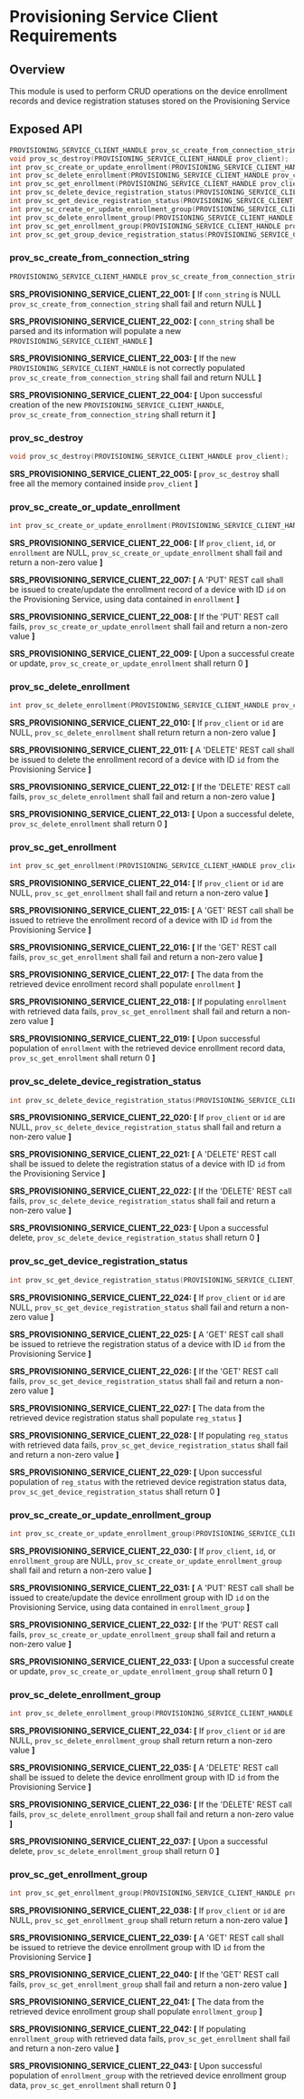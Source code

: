 # Provisioning Service Client Requirements

## Overview

This module is used to perform CRUD operations on the device enrollment records and device registration statuses stored on the Provisioning Service

## Exposed API

```c
PROVISIONING_SERVICE_CLIENT_HANDLE prov_sc_create_from_connection_string(const char* conn_string);
void prov_sc_destroy(PROVISIONING_SERVICE_CLIENT_HANDLE prov_client);
int prov_sc_create_or_update_enrollment(PROVISIONING_SERVICE_CLIENT_HANDLE prov_client, const char* id, const ENROLLMENT* enrollment);
int prov_sc_delete_enrollment(PROVISIONING_SERVICE_CLIENT_HANDLE prov_client, const char* id);
int prov_sc_get_enrollment(PROVISIONING_SERVICE_CLIENT_HANDLE prov_client, const char* id, ENROLLMENT* enrollment);
int prov_sc_delete_device_registration_status(PROVISIONING_SERVICE_CLIENT_HANDLE prov_client, const char* id);
int prov_sc_get_device_registration_status(PROVISIONING_SERVICE_CLIENT_HANDLE prov_client, const char* id, DEVICE_REGISTRATION_STATUS* reg_status);
int prov_sc_create_or_update_enrollment_group(PROVISIONING_SERVICE_CLIENT_HANDLE prov_client, const char* id, const ENROLLMENT_GROUP* enrollment_group);
int prov_sc_delete_enrollment_group(PROVISIONING_SERVICE_CLIENT_HANDLE prov_client, const char* id);
int prov_sc_get_enrollment_group(PROVISIONING_SERVICE_CLIENT_HANDLE prov_client, const char* id, ENROLLMENT_GROUP* enrollment_group);
int prov_sc_get_group_device_registration_status(PROVISIONING_SERVICE_CLIENT_HANDLE prov_client, const char* id);
```

### prov_sc_create_from_connection_string

```c
PROVISIONING_SERVICE_CLIENT_HANDLE prov_sc_create_from_connection_string(const char* conn_string);
```

**SRS_PROVISIONING_SERVICE_CLIENT_22_001: [** If `conn_string` is NULL `prov_sc_create_from_connection_string` shall fail and return NULL **]**

**SRS_PROVISIONING_SERVICE_CLIENT_22_002: [** `conn_string` shall be parsed and its information will populate a new `PROVISIONING_SERVICE_CLIENT_HANDLE` **]**

**SRS_PROVISIONING_SERVICE_CLIENT_22_003: [** If the new `PROVISIONING_SERVICE_CLIENT_HANDLE` is not correctly populated `prov_sc_create_from_connection_string` shall fail and return NULL **]**

**SRS_PROVISIONING_SERVICE_CLIENT_22_004: [** Upon successful creation of the new `PROVISIONING_SERVICE_CLIENT_HANDLE`, `prov_sc_create_from_connection_string` shall return it **]**


### prov_sc_destroy

```c
void prov_sc_destroy(PROVISIONING_SERVICE_CLIENT_HANDLE prov_client);
```

**SRS_PROVISIONING_SERVICE_CLIENT_22_005: [** `prov_sc_destroy` shall free all the memory contained inside `prov_client` **]**


### prov_sc_create_or_update_enrollment

```c
int prov_sc_create_or_update_enrollment(PROVISIONING_SERVICE_CLIENT_HANDLE prov_client, const char* id, const ENROLLMENT* enrollment);
```

**SRS_PROVISIONING_SERVICE_CLIENT_22_006: [** If `prov_client`, `id`, or `enrollment` are NULL, `prov_sc_create_or_update_enrollment` shall fail and return a non-zero value **]**

**SRS_PROVISIONING_SERVICE_CLIENT_22_007: [** A 'PUT' REST call shall be issued to create/update the enrollment record of a device with ID `id` on the Provisioning Service, using data contained in `enrollment` **]**

**SRS_PROVISIONING_SERVICE_CLIENT_22_008: [** If the 'PUT' REST call fails, `prov_sc_create_or_update_enrollment` shall fail and return a non-zero value **]**

**SRS_PROVISIONING_SERVICE_CLIENT_22_009: [** Upon a successful create or update, `prov_sc_create_or_update_enrollment` shall return 0 **]**


### prov_sc_delete_enrollment

```c
int prov_sc_delete_enrollment(PROVISIONING_SERVICE_CLIENT_HANDLE prov_client, const char* id);
```

**SRS_PROVISIONING_SERVICE_CLIENT_22_010: [** If `prov_client` or `id` are NULL, `prov_sc_delete_enrollment` shall return return a non-zero value **]**

**SRS_PROVISIONING_SERVICE_CLIENT_22_011: [** A 'DELETE' REST call shall be issued to delete the enrollment record of a device with ID `id` from the Provisioning Service **]**

**SRS_PROVISIONING_SERVICE_CLIENT_22_012: [** If the 'DELETE' REST call fails, `prov_sc_delete_enrollment` shall fail and return a non-zero value **]**

**SRS_PROVISIONING_SERVICE_CLIENT_22_013: [** Upon a successful delete, `prov_sc_delete_enrollment` shall return 0 **]**


### prov_sc_get_enrollment

```c
int prov_sc_get_enrollment(PROVISIONING_SERVICE_CLIENT_HANDLE prov_client, const char* id, ENROLLMENT* enrollment);
```

**SRS_PROVISIONING_SERVICE_CLIENT_22_014: [** If `prov_client` or `id` are NULL, `prov_sc_get_enrollment` shall fail and return a non-zero value **]**

**SRS_PROVISIONING_SERVICE_CLIENT_22_015: [** A 'GET' REST call shall be issued to retrieve the enrollment record of a device with ID `id` from the Provisioning Service **]**

**SRS_PROVISIONING_SERVICE_CLIENT_22_016: [** If the 'GET' REST call fails, `prov_sc_get_enrollment` shall fail and return a non-zero value **]**

**SRS_PROVISIONING_SERVICE_CLIENT_22_017: [** The data from the retrieved device enrollment record shall populate `enrollment` **]**

**SRS_PROVISIONING_SERVICE_CLIENT_22_018: [** If populating `enrollment` with retrieved data fails, `prov_sc_get_enrollment` shall fail and return a non-zero value **]**

**SRS_PROVISIONING_SERVICE_CLIENT_22_019: [** Upon successful population of `enrollment` with the retrieved device enrollment record data, `prov_sc_get_enrollment` shall return 0 **]** 


### prov_sc_delete_device_registration_status

```c
int prov_sc_delete_device_registration_status(PROVISIONING_SERVICE_CLIENT_HANDLE prov_client, const char* id);
```

**SRS_PROVISIONING_SERVICE_CLIENT_22_020: [** If `prov_client` or `id` are NULL, `prov_sc_delete_device_registration_status` shall fail and return a non-zero value **]**

**SRS_PROVISIONING_SERVICE_CLIENT_22_021: [** A 'DELETE' REST call shall be issued to delete the registration status of a device with ID `id` from the Provisioning Service **]**

**SRS_PROVISIONING_SERVICE_CLIENT_22_022: [** If the 'DELETE' REST call fails, `prov_sc_delete_device_registration_status` shall fail and return a non-zero value **]**

**SRS_PROVISIONING_SERVICE_CLIENT_22_023: [** Upon a successful delete, `prov_sc_delete_device_registration_status` shall return 0 **]**


### prov_sc_get_device_registration_status

```c
int prov_sc_get_device_registration_status(PROVISIONING_SERVICE_CLIENT_HANDLE prov_client, const char* id, DEVICE_REGISTRATION_STATUS* reg_status);
```

**SRS_PROVISIONING_SERVICE_CLIENT_22_024: [** If `prov_client` or `id` are NULL, `prov_sc_get_device_registration_status` shall fail and return a non-zero value **]**

**SRS_PROVISIONING_SERVICE_CLIENT_22_025: [** A 'GET' REST call shall be issued to retrieve the registration status of a device with ID `id` from the Provisioning Service **]**

**SRS_PROVISIONING_SERVICE_CLIENT_22_026: [** If the 'GET' REST call fails, `prov_sc_get_device_registration_status` shall fail and return a non-zero value **]**

**SRS_PROVISIONING_SERVICE_CLIENT_22_027: [** The data from the retrieved device registration status shall populate `reg_status` **]**

**SRS_PROVISIONING_SERVICE_CLIENT_22_028: [** If populating `reg_status` with retrieved data fails, `prov_sc_get_device_registration_status` shall fail and return a non-zero value **]**

**SRS_PROVISIONING_SERVICE_CLIENT_22_029: [** Upon successful population of `reg_status` with the retrieved device registration status data, `prov_sc_get_device_registration_status` shall return 0 **]**


### prov_sc_create_or_update_enrollment_group

```c
int prov_sc_create_or_update_enrollment_group(PROVISIONING_SERVICE_CLIENT_HANDLE prov_client, const char* id, const ENROLLMENT_GROUP* enrollment_group);
```

**SRS_PROVISIONING_SERVICE_CLIENT_22_030: [** If `prov_client`, `id`, or `enrollment_group` are NULL, `prov_sc_create_or_update_enrollment_group` shall fail and return a non-zero value **]**

**SRS_PROVISIONING_SERVICE_CLIENT_22_031: [** A 'PUT' REST call shall be issued to create/update the device enrollment group with ID `id` on the Provisioning Service, using data contained in `enrollment_group` **]**

**SRS_PROVISIONING_SERVICE_CLIENT_22_032: [** If the 'PUT' REST call fails, `prov_sc_create_or_update_enrollment_group` shall fail and return a non-zero value **]**

**SRS_PROVISIONING_SERVICE_CLIENT_22_033: [** Upon a successful create or update, `prov_sc_create_or_update_enrollment_group` shall return 0 **]**


### prov_sc_delete_enrollment_group

```c
int prov_sc_delete_enrollment_group(PROVISIONING_SERVICE_CLIENT_HANDLE prov_client, const char* id);
```

**SRS_PROVISIONING_SERVICE_CLIENT_22_034: [** If `prov_client` or `id` are NULL, `prov_sc_delete_enrollment_group` shall return return a non-zero value **]**

**SRS_PROVISIONING_SERVICE_CLIENT_22_035: [** A 'DELETE' REST call shall be issued to delete the device enrollment group with ID `id` from the Provisioning Service **]**

**SRS_PROVISIONING_SERVICE_CLIENT_22_036: [** If the 'DELETE' REST call fails, `prov_sc_delete_enrollment_group` shall fail and return a non-zero value **]**

**SRS_PROVISIONING_SERVICE_CLIENT_22_037: [** Upon a successful delete, `prov_sc_delete_enrollment_group` shall return 0 **]**


### prov_sc_get_enrollment_group

```c
int prov_sc_get_enrollment_group(PROVISIONING_SERVICE_CLIENT_HANDLE prov_client, const char* id, ENROLLMENT_GROUP* enrollment_group);
```

**SRS_PROVISIONING_SERVICE_CLIENT_22_038: [** If `prov_client` or `id` are NULL, `prov_sc_get_enrollment_group` shall return return a non-zero value **]**

**SRS_PROVISIONING_SERVICE_CLIENT_22_039: [** A 'GET' REST call shall be issued to retrieve the device enrollment group with ID `id` from the Provisioning Service **]**

**SRS_PROVISIONING_SERVICE_CLIENT_22_040: [** If the 'GET' REST call fails, `prov_sc_get_enrollment_group` shall fail and return a non-zero value **]**

**SRS_PROVISIONING_SERVICE_CLIENT_22_041: [** The data from the retrieved device enrollment group shall populate `enrollment_group` **]**

**SRS_PROVISIONING_SERVICE_CLIENT_22_042: [** If populating `enrollment_group` with retrieved data fails, `prov_sc_get_enrollment` shall fail and return a non-zero value **]**

**SRS_PROVISIONING_SERVICE_CLIENT_22_043: [** Upon successful population of `enrollment_group` with the retrieved device enrollment group data, `prov_sc_get_enrollment` shall return 0 **]** 